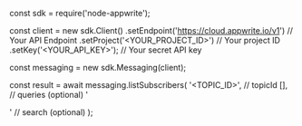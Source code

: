 const sdk = require('node-appwrite');

const client = new sdk.Client()
    .setEndpoint('https://cloud.appwrite.io/v1') // Your API Endpoint
    .setProject('&lt;YOUR_PROJECT_ID&gt;') // Your project ID
    .setKey('&lt;YOUR_API_KEY&gt;'); // Your secret API key

const messaging = new sdk.Messaging(client);

const result = await messaging.listSubscribers(
    '<TOPIC_ID>', // topicId
    [], // queries (optional)
    '<SEARCH>' // search (optional)
);
